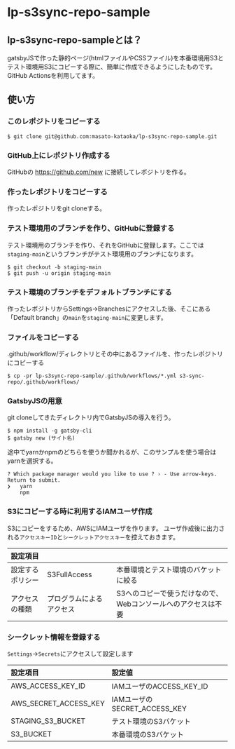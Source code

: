 # lp-s3sync-repo-sample
## lp-s3sync-repo-sampleとは？
gatsbyJSで作った静的ページ(htmlファイルやCSSファイル)を本番環境用S3とテスト環境用S3にコピーする際に、簡単に作成できるようにしたものです。
GitHub Actionsを利用してます。

## 使い方
### このレポジトリをコピーする
```
$ git clone git@github.com:masato-kataoka/lp-s3sync-repo-sample.git
```
### GitHub上にレポジトリ作成する
GitHubの https://github.com/new に接続してレポジトリを作る。

### 作ったレポジトリをコピーする
作ったレポジトリをgit cloneする。

### テスト環境用のブランチを作り、GitHubに登録する
テスト環境用のブランチを作り、それをGitHubに登録します。ここでは`staging-main`というブランチがテスト環境用のブランチになります。

```
$ git checkout -b staging-main
$ git push -u origin staging-main
```
### テスト環境のブランチをデフォルトブランチにする
作ったレポジトリからSettings→Branchesにアクセスした後、そこにある「Default branch」の`main`を`staging-main`に変更します。

### ファイルをコピーする
.github/workflow/ディレクトリとその中にあるファイルを、作ったレポジトリにコピーする
```
$ cp -pr lp-s3sync-repo-sample/.github/workflows/*.yml s3-sync-repo/.github/workflows/
```

### GatsbyJSの用意
git cloneしてきたディレクトリ内でGatsbyJSの導入を行う。
```
$ npm install -g gatsby-cli
$ gatsby new (サイト名)
```
途中でyarnかnpmのどちらを使うか聞かれるが、このサンプルを使う場合はyarnを選択する。

```
? Which package manager would you like to use ? › - Use arrow-keys. Return to submit.
❯   yarn
    npm
```

### S3にコピーする時に利用するIAMユーザ作成
S3にコピーをするため、AWSにIAMユーザを作ります。
ユーザ作成後に出力される`アクセスキーID`と`シークレットアクセスキー`を控えておきます。

|設定項目|||
|:-|:-|:-|
|設定するポリシー|S3FullAccess|本番環境とテスト環境のバケットに絞る|
|アクセスの種類|プログラムによるアクセス|S3へのコピーで使うだけなので、Webコンソールへのアクセスは不要|

### シークレット情報を登録する
`Settings`→`Secrets`にアクセスして設定します


|設定項目|設定値|
|:-|:-|
|AWS_ACCESS_KEY_ID|IAMユーザのACCESS_KEY_ID|
|AWS_SECRET_ACCESS_KEY|IAMユーザのSECRET_ACCESS_KEY|
|STAGING_S3_BUCKET|テスト環境のS3バケット|
|S3_BUCKET|本番環境のS3バケット|
